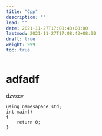 ```yaml
---
title: "Cpp"
description: ""
lead: ""
date: 2021-11-27T17:08:43+08:00
lastmod: 2021-11-27T17:08:43+08:00
draft: true
weight: 999
toc: true
---
```


# adfadf
dzvxcv
```
using namesapace std;
int main()
{
	return 0;	
}
```
